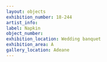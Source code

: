 ```yaml
---
layout: objects
exhibition_number: 18-244
artist_info: 
label: Napkin
object_number: 
exhibition_location: Wedding banquet 
exhibition_area: A
gallery_location: Adeane 
---
```

